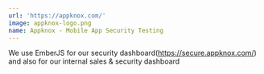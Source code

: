 ```yaml
---
url: 'https://appknox.com/'
image: appknox-logo.png
name: Appknox - Mobile App Security Testing
---
```

We use EmberJS for our security dashboard(https://secure.appknox.com/) and also for our internal sales & security dashboard